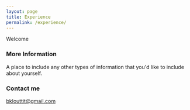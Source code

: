 ```yaml
---
layout: page
title: Experience
permalink: /experience/
---
```


Welcome
### More Information

A place to include any other types of information that you'd like to include about yourself.

### Contact me

[bklouttit@gmail.com](mailto:bklouttit@gmail.com)
